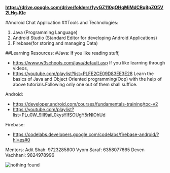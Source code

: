 **https://drive.google.com/drive/folders/1yyGZ110qOHqMiMdCRq8pZO5V2LHg-Klc**

#Android Chat Application
##Tools and Technologies:

1. Java (Programming Language)
2. Android Studio (Standard Editor for developing Android Applications)
3. Firebase(for storing and managing Data)

##Learning Resources:
#Java:
If you like reading stuff, 
- https://www.w3schools.com/java/default.asp
If you like learning through videos,
- https://youtube.com/playlist?list=PLFE2CE09D83EE3E28
Learn the basics of Java and Object Oriented programming(Oop) with the help of
above tutorials.Following only one out of them shall suffice.

Android:
- https://developer.android.com/courses/fundamentals-training/toc-v2
- https://youtube.com/playlist?list=PLu0W_9lII9aiL0kysYlfSOUgY5rNlOhUd

Firebase:
- https://codelabs.developers.google.com/codelabs/firebase-android/?hl=es#0

Mentors:
Adit Shah: 9723285800
Vyom Saraf: 6358077665
Deven Vachhani: 9824978996

![nothing found](file:///C:/Users/Kashish/Desktop/Mstc/Capture.JPG)
